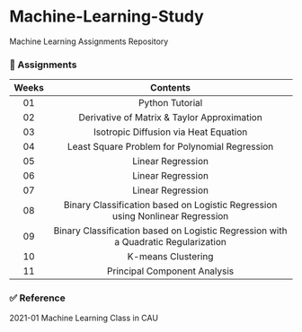 # Machine-Learning-Study
Machine Learning Assignments Repository

### 📝 Assignments
| **Weeks** | **Contents** |
|:--------:|:--------:|
| 01 | Python Tutorial |
| 02 | Derivative of Matrix & Taylor Approximation |
| 03 | Isotropic Diffusion via Heat Equation |
| 04 | Least Square Problem for Polynomial Regression |
| 05 | Linear Regression |
| 06 | Linear Regression |
| 07 | Linear Regression |
| 08 | Binary Classification based on Logistic Regression using Nonlinear Regression |
| 09 | Binary Classification based on Logistic Regression with a Quadratic Regularization |
| 10 | K-means Clustering |
| 11 | Principal Component Analysis |

### ✅ Reference
2021-01 Machine Learning Class in CAU
